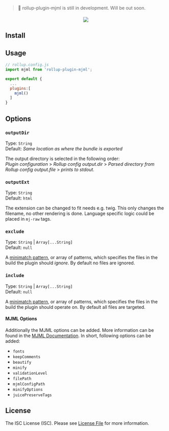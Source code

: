 > 🚧 rollup-plugin-mjml is still in development. Will be out soon.

<div class="text-xs-center" align="center" style="margin: 20px">
  <img src="https://user-images.githubusercontent.com/9211670/72424331-170b8e00-3786-11ea-9792-9168ee5aafec.png">
</div>

## Install

## Usage

```js
// rollup.config.js
import mjml from 'rollup-plugin-mjml';

export default {
  ...
  plugins:[
    mjml()
  ]
}
```

## Options

### `outputDir`
Type: `String`<br>
Default: _Same location as where the bundle is exported_

The output directory is selected in the following order:<br> _Plugin configuration_ > _Rollup config output.dir_ > _Parsed directory from Rollup config output.file_ > _prints to stdout_.

### `outputExt`
Type: `String`<br>
Default: `html`

The extension can be changed to fit needs e.g. twig. This only changes the filename, no other rendering is done. Language specific logic could be placed in `mj-raw` tags.

### `exclude`

Type: `String` | `Array[...String]`<br>
Default: `null`

A [minimatch pattern](https://github.com/isaacs/minimatch), or array of patterns, which specifies the files in the build the plugin should _ignore_. By default no files are ignored.

### `include`

Type: `String` | `Array[...String]`<br>
Default: `null`

A [minimatch pattern](https://github.com/isaacs/minimatch), or array of patterns, which specifies the files in the build the plugin should operate on. By default all files are targeted.

#### MJML Options

Additionally the MJML options can be added. More information can be found in the [MJML Documentation](https://mjml.io/documentation/#inside-node-js). In short, following options can be added:

- `fonts`
- `keepComments`
- `beautify`
- `minify`
- `validationLevel`
- `filePath`
- `mjmlConfigPath`
- `minifyOptions`
- `juicePreserveTags`

## License

The ISC License (ISC). Please see [License File](https://github.com/daankauwenberg/rollup-plugin-mjml/blob/master/LICENSE) for more information.